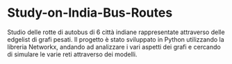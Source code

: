 # Study-on-India-Bus-Routes
Studio delle rotte di autobus di 6 città indiane rappresentate attraverso delle edgelist di grafi pesati.
Il progetto è stato sviluppato in Python utilizzando la libreria Networkx, andando ad analizzare i vari aspetti dei grafi e cercando di simulare le varie reti attraverso dei modelli.
